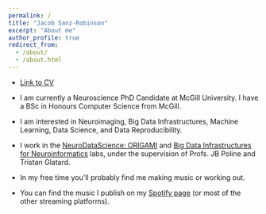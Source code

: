 ```yaml
---
permalink: /
title: "Jacob Sanz-Robinson"
excerpt: "About me"
author_profile: true
redirect_from: 
  - /about/
  - /about.html
---
```


* [Link to CV](https://github.com/jacobsanz97/jacobsanz97.github.io/blob/master/_pages/New%20CV.pdf)

* I am currently a Neuroscience PhD Candidate at McGill University. I have a BSc in Honours Computer Science from McGill.

* I am interested in Neuroimaging, Big Data Infrastructures, Machine Learning, Data Science, and Data Reproducibility.

* I work in the [NeuroDataScience: ORIGAMI](https://neurodatascience.github.io/) and [Big Data Infrastructures for Neuroinformatics](https://big-data-lab-team.github.io) labs, under the supervision of Profs. JB Poline and Tristan Glatard.

* In my free time you'll probably find me making music or working out.

* You can find the music I publish on my [Spotify page](https://open.spotify.com/artist/1FfOjDCHlpzmu8VCegGAo5) (or most of the other streaming platforms).
